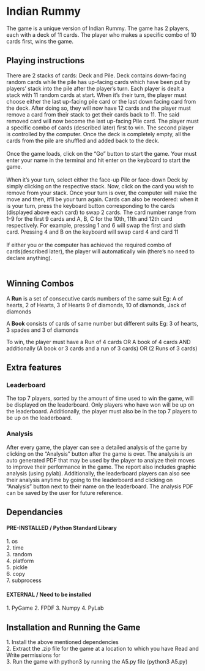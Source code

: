 <h1>Indian Rummy</h1>
The game is a unique version of Indian Rummy. The game has 2 players, each with a deck of 11 cards. The player who makes a specific combo of 10 cards first, wins the game.

<h2>Playing instructions</h2>
There are 2 stacks of cards: Deck and Pile. Deck contains down-facing random cards while the pile has up-facing cards which have been put by players’ stack into the pile after the player’s turn. Each player is dealt a stack with 11 random cards at start. When it’s their turn, the player must choose either the last up-facing pile card or the last down facing card from the deck. After doing so, they will now have 12 cards and the player must remove a card from their stack to get their cards back to 11. The said removed card will now become the last up-facing Pile card. The player must a specific combo of cards (described later) first to win. The second player is controlled by the computer. Once the deck is completely empty, all the cards from the pile are shuffled and added back to the deck.
<br><br>
Once the game loads, click on the “Go” button to start the game. Your must enter your name in the terminal and hit enter on the keyboard to start the game. 
<br><br>
When it’s your turn, select either the face-up Pile or face-down Deck by simply clicking on the respective stack. Now, click on the card you wish to remove from your stack. Once your turn is over, the computer will make the move and then, it’ll be your turn again. Cards can also be reordered: when it is your turn, press the keyboard button corresponding to the cards (displayed above each card) to swap 2 cards. The card number range from 1-9 for the first 9 cards and A, B, C for the 10th, 11th and 12th card respectively. 
For example, pressing 1 and 6 will swap the first and sixth card. Pressing 4 and B on the keyboard will swap card 4 and card 11
<br><br>
If either you or the computer has achieved the required combo of cards(described later), the player will automatically win (there’s no need to declare anything).
<br><br>

<h2>Winning Combos</h2>
A <b>Run</b> is a set of consecutive cards numbers of the same suit
Eg: A of hearts, 2 of Hearts, 3 of Hearts
9 of diamonds, 10 of diamonds, Jack of diamonds

A <b>Book</b> consists of cards of same number but different suits 
Eg: 3 of hearts, 3 spades and 3 of diamonds 

To win, the player must have a 
Run of 4 cards OR A book of 4 cards 
AND additionally 
(A book or 3 cards and a run of 3 cards) OR (2 Runs of 3 cards)

<h2>Extra features </h2>

<h3>Leaderboard</h3>
The top 7 players, sorted by the amount of time used to win the game, will be displayed on the leaderboard. Only players who have won will be up on the leaderboard. Additionally, the player must also be in the top 7 players to be up on the leaderboard. 

<h3>Analysis</h3>
After every game, the player can see a detailed analysis of the game by clicking on the “Analysis” button after the game is over. The analysis is an auto generated PDF that may be used by the player to analyze their moves to improve their performance in the game. The report also includes graphic analysis (using pylab). Additionally, the leaderboard players can also see their analysis anytime by going to the leaderboard and clicking on “Analysis” button next to their name on the leaderboard. The analysis PDF can be saved by the user for future reference. 

<h2>Dependancies</h2>

<h4>PRE-INSTALLED / Python Standard Library</h4>
1. os <br>
2. time<br>
3. random<br>
4. platform<br>
5. pickle<br>
6. copy<br>
7. subprocess<br>

<h4>EXTERNAL / Need to be installed</h4>
1. PyGame
2. FPDF
3. Numpy
4. PyLab

<h2>Installation and Running the Game</h2>
1. Install the above mentioned dependencies <br>
2. Extract the .zip file for the game at a location to which you have Read and Write permissions for <br>
3. Run the game with python3 by running the A5.py file (python3 A5.py)<br>
